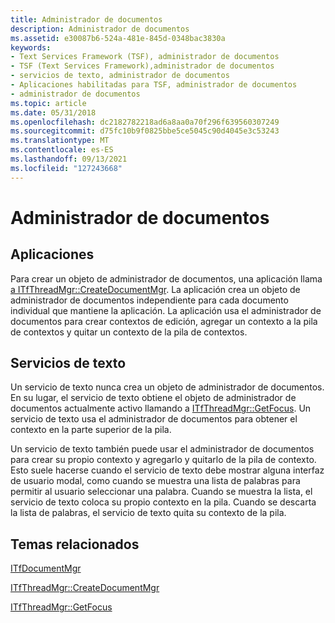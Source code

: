 ```yaml
---
title: Administrador de documentos
description: Administrador de documentos
ms.assetid: e30087b6-524a-481e-845d-0348bac3830a
keywords:
- Text Services Framework (TSF), administrador de documentos
- TSF (Text Services Framework),administrador de documentos
- servicios de texto, administrador de documentos
- Aplicaciones habilitadas para TSF, administrador de documentos
- administrador de documentos
ms.topic: article
ms.date: 05/31/2018
ms.openlocfilehash: dc2182782218ad6a8aa0a70f296f639560307249
ms.sourcegitcommit: d75fc10b9f0825bbe5ce5045c90d4045e3c53243
ms.translationtype: MT
ms.contentlocale: es-ES
ms.lasthandoff: 09/13/2021
ms.locfileid: "127243668"
---
```

# <a name="document-manager"></a>Administrador de documentos

## <a name="applications"></a>Aplicaciones

Para crear un objeto de administrador de documentos, una aplicación llama [a ITfThreadMgr::CreateDocumentMgr](/windows/desktop/api/Msctf/nf-msctf-itfthreadmgr-createdocumentmgr). La aplicación crea un objeto de administrador de documentos independiente para cada documento individual que mantiene la aplicación. La aplicación usa el administrador de documentos para crear contextos de edición, agregar un contexto a la pila de contextos y quitar un contexto de la pila de contextos.

## <a name="text-services"></a>Servicios de texto

Un servicio de texto nunca crea un objeto de administrador de documentos. En su lugar, el servicio de texto obtiene el objeto de administrador de documentos actualmente activo llamando a [ITfThreadMgr::GetFocus](/windows/desktop/api/Msctf/nf-msctf-itfthreadmgr-getfocus). Un servicio de texto usa el administrador de documentos para obtener el contexto en la parte superior de la pila.

Un servicio de texto también puede usar el administrador de documentos para crear su propio contexto y agregarlo y quitarlo de la pila de contexto. Esto suele hacerse cuando el servicio de texto debe mostrar alguna interfaz de usuario modal, como cuando se muestra una lista de palabras para permitir al usuario seleccionar una palabra. Cuando se muestra la lista, el servicio de texto coloca su propio contexto en la pila. Cuando se descarta la lista de palabras, el servicio de texto quita su contexto de la pila.

## <a name="related-topics"></a>Temas relacionados

<dl> <dt>

[ITfDocumentMgr](/windows/desktop/api/Msctf/nn-msctf-itfdocumentmgr)
</dt> <dt>

[ITfThreadMgr::CreateDocumentMgr](/windows/desktop/api/Msctf/nf-msctf-itfthreadmgr-createdocumentmgr)
</dt> <dt>

[ITfThreadMgr::GetFocus](/windows/desktop/api/Msctf/nf-msctf-itfthreadmgr-getfocus)
</dt> </dl>

 

 




